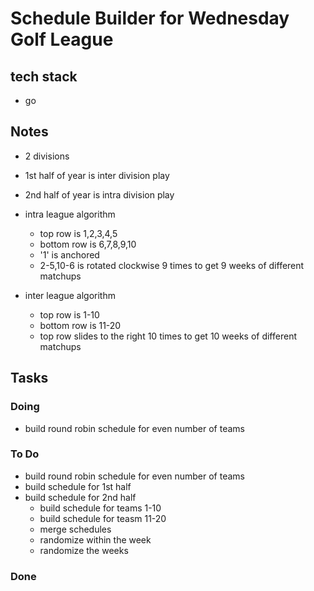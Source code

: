 # Schedule Builder for Wednesday Golf League

## tech stack

- go

## Notes

- 2 divisions
- 1st half of year is inter division play
- 2nd half of year is intra division play

- intra league algorithm
  - top row is    1,2,3,4,5
  - bottom row is 6,7,8,9,10
  - '1' is anchored
  - 2-5,10-6 is rotated clockwise 9 times to get 9 weeks of different matchups
- inter league algorithm
  - top row is     1-10
  - bottom row is 11-20
  - top row slides to the right 10 times to get 10 weeks of different matchups


## Tasks

### Doing

- build round robin schedule for even number of teams

### To Do

- build round robin schedule for even number of teams
- build schedule for 1st half
- build schedule for 2nd half
  - build schedule for teams 1-10
  - build schedule for teasm 11-20
  - merge schedules
  - randomize within the week
  - randomize the weeks


### Done
